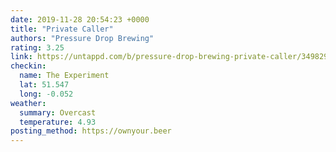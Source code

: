 ```yaml
---
date: 2019-11-28 20:54:23 +0000
title: "Private Caller"
authors: "Pressure Drop Brewing"
rating: 3.25
link: https://untappd.com/b/pressure-drop-brewing-private-caller/3498296
checkin:
  name: The Experiment
  lat: 51.547
  long: -0.052
weather:
  summary: Overcast
  temperature: 4.93
posting_method: https://ownyour.beer
---
```

